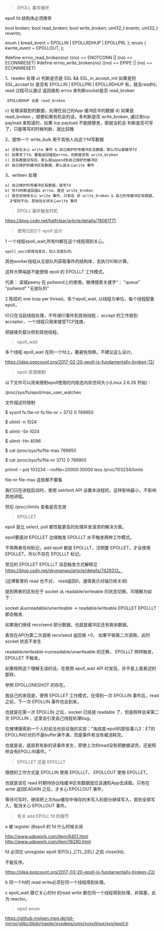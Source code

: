 

> EPOLL 事件循环

epoll fd 结构体必须携带 

bool broken;
bool read_broken;
bool write_broken;
uint32_t events;
uint32_t revents;

enum { kread_event = EPOLLIN | EPOLLRDHUP | EPOLLPRI, };
enum { kwrite_event = EPOLLOUT, };

#define errno_read_broken(no) ((no) == ENOTCONN || (no) == ECONNRESET)
#define errno_write_broken(no) ((no) == EPIPE || (no) == ECONNRESET)

1、readev 处理
  a) 判断是否是 SSL && SSL_in_accept_init 如果是则 SSL_accept 
  b) 是否有 EPOLLIN | EPOLLPRI | EPOLLRDHUP
     有，就去readfd， read 过程可以通过 返回值和 errno 来判断socket是否
     read_broken
     
     EPOLLRDHUP 也是 read_broken
   
   c) 处理读取到的数据，处理在自己的App 缓冲区中的数据
   d) 如果是 read_broken ，顺便如果有机会的话，多判断是否 write_broken,
     通过发tcp payload 来知道的，如果 tcp payload 不能随便发，那就没机会
     判断是否可写了，只能等写的时候判断，就比较晚
   
2、提供一个 write_bulk 用于其他人向这个fd写数据

    a) 没有在关心 write 事件 & 自己维护的写缓冲区没数据，那么可以直接写fd
    b) 如果写了fd，要看返回值和errno，判断是否有 write_broken
    c) 还有数据没写完，那么就append到自己维护的缓冲区
    d) 自己维护的缓冲区有数据，那么就关心write 事件

3、writeev 处理

    a) 自己维护的写缓冲区有数据，就写fd 
    b) 写fd判断返回值& errno，是否 write_broken 
    c) 是否还继续关心 write 事件，只有在 非 write_broken & 自己的写缓冲区有数据，
      才保持不动，其他则关闭关心write 事件

    
     

> EPOLL 事件触发时机

https://blog.csdn.net/halfclear/article/details/78061771

> 使用过的2个 epoll 设计

1 一个线程epoll_wait,所有fd都在这个线程得到关心。

	epoll_wait获得消息后，加入无锁队列。

  其他worker线程从无锁队列获取事件的结构体，去执行IO和计算。

  这样大弊端是不能使用 epoll 的 EPOLLLT 工作模式。

  代表： 梁斌peeny 在 pollword上的使用。微博搜索关键字“： "queue" "pullword" "无锁队列"

2 陈硕的 one loop per thread。多个epoll_wait, 以线程为单位，每个线程配备epoll，

IO只在当前线程处理，不传递IO事件到其他线程 ，accept 的工作放到 acceptor，一个线程只用来接受TCP连接，

把链接负载分担到其他线程。

> epoll_wait 

多个线程 epoll_wait 在同一个fd上，要避免惊群。不建议这么设计。

https://idea.popcount.org/2017-02-20-epoll-is-fundamentally-broken-12/

> epoll 资源限制

以下文件可以用来限制epoll使用的内核态内存空间大小(Linux 2.6.28 开始)：

/proc/sys/fs/epoll/max_user_watches

文件描述符限制 

$ sysctl fs.file-nr
fs.file-nr = 3712       0       789950

$ ulimit -n
1024

$ ulimit -Sn
1024

$ ulimit -Hn
4096

$ cat /proc/sys/fs/file-max
789950

$ cat /proc/sys/fs/file-nr
3712    0       789950

prlimit --pid 103234 --nofile=20000:30000
less /proc/103234/limits


file-nr file-max 这些都不要看

我们只在进程启动时，使用 setrlimit API 设置本进程的，这样影响最小，不影响其他进程。

然后 /proc/<pid>/limits 查看是否生效

> EPOLLET 

epoll 是比 select, poll 都性能更高的处理并发请求的解决方案。

epoll要面对 EPOLLET 边缘触发 EPOLLLT 水平触发两种工作模式。

不带两者任何标记，add epoll 都是 EPOLLLT，注明要 EPOLLET，才会使用 EPOLLET，所以不存在 EPOLLLT 标记。

常见的 EPOLLET EPOLLLT 消息触发方式解释见 https://blog.csdn.net/skymanwu/article/details/7429312。

(这博客里的 read 也不对， read返回0，通常表示对端已经关闭)

提到两者的区别在于 socket 从 readable/writeable 的状态切换，可理解为如下：

socket 从unreadable/unwriteable -> readable/writeable   EPOLLET EPOLLLT 都会触发.

如果我们继续 recv/send 部分数据，也就是缓冲区还有剩余数据，

表现在API为第二次调用 recv/send 返回值 >0， 如果不做第二次调用，此时 socket 状态不发生 

readable/writeable->unreadable/unwriteable 的迁移， EPOLLLT 照样触发， EPOLLET 不触发。



如果按照这个理解无误的话，在使用 epoll_wait API 时发现，并不是上面表述的那样，

参照 EPOLLONESHOT 的存在。


我自己的发现是，使用 EPOLLET 工作模式，在得到一次 EPOLLIN 事件后，read 之前，下一次 EPOLLIN 事件也会到来，

也就是在第一次 EPOLLIN 之后，socket 已经是 readable 了，但是照样会来第二次 EPOLLIN ，这里会引发自己线程处理bug。

在微博搜索到一个人的说法也验证我的实验："淘叔度:epoll的那些事儿3：ET的EPOLLIN针对的不是buffer满不满，而是事件有没有被消耗完。

也就是说，底层若有新的读事件发生，即使上次的read没有把数据读完，还是照样会有EPOLLIN事件。 ​"



> EPOLLET 还是 EPOLLLT

理想的工作方式是 EPOLLIN 使用 EPOLLLT， EPOLLOUT 使用 EPOLLET。

也就是说在 read 时期待协议栈缓冲区有数据就应该通知App去读取。只有在 write 返回EAGAIN 之后，才关心 EPOLLOUT 事件，

等待可写时，继续把上次App缓存中保存的未写入的部分继续写入，直到全部写入，取消关心 EPOLLOUT 事件。


> 有关 add EPOLL fd 的细节

a 被 register 进epoll 的 fd 什么时候关闭

http://www.udpwork.com/item/6451.html
http://www.udpwork.com/item/16280.html

fd 必须在 unregister epoll (EPOLL_CTL_DEL) 之前 close(fd);

不能反序。

https://idea.popcount.org/2017-03-20-epoll-is-fundamentally-broken-22/

b 同一个fd的 read write必须在同一个线程得到处理。

c epoll_wait 跟它关心的fd 的read write 都在同一个线程得到处理，非阻塞，此为 reactor。

> epoll enum 

https://github.molgen.mpg.de/git-mirror/glibc/blob/master/sysdeps/unix/sysv/linux/sys/epoll.h

